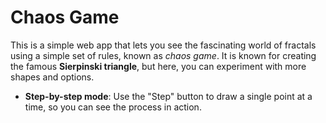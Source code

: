 # Chaos Game

This is a simple web app that lets you see the fascinating world of fractals using a simple set of rules, known as *chaos game*. It is known for creating the famous **Sierpinski triangle**, but here, you can experiment with more shapes and options.

- **Step-by-step mode**: Use the "Step" button to draw a single point at a time, so you can see the process in action.